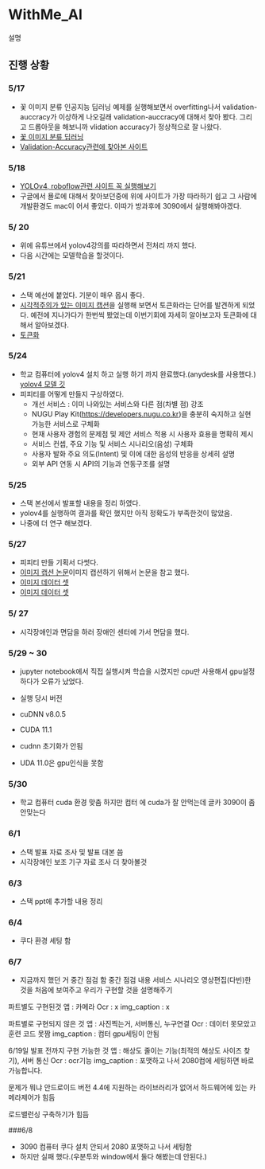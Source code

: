 # WithMe_AI

설명

## 진행 상황

### 5/17
- 꽃 이미지 분류 인공지능 딥러닝 예제를 실행해보면서 overfitting나서 validation-auccracy가 이상하게 나오길래 validation-auccracy에 대해서 찾아 봤다. 그리고 드롭아웃을 해보니까 vlidation accuracy가 정상적으로 잘 나왔다.
- [꽃 이미지 분류 딥러닝](https://www.tensorflow.org/tutorials/images/classification?hl=ko)
- [Validation-Accuracy관련에 찾아본 사이트](https://roy881020.tistory.com/entry/validation-accuracy-%EC%A0%80%ED%95%98trainingvalidationtest-dataset)

### 5/18
- [YOLOv4, roboflow관련 사이트 꼭 실행해보기](https://blog.roboflow.com/training-yolov4-on-a-custom-dataset/)
- 구글에서 욜로에 대해서 찾아보던중에 위에 사이트가 가장 따라하기 쉽고 그 사람에 개발환경도 mac이 어서 좋았다. 이따가 방과후에 3090에서 실행해봐야겠다.

### 5/ 20
- 위에 유튜브에서 yolov4강의를 따라하면서 전처리 까지 했다.
- 다음 시간에는 모델학습을 할것이다.

### 5/21
- 스택 예선에 붙었다. 기분이 매우 몹시 좋다.
- [시각적주의가 있는 이미지 캡션](https://www.tensorflow.org/tutorials/text/image_captioning?hl=ko#download_and_prepare_the_ms-coco_dataset)을 실행해 보면서 토큰화라는 단어를 발견하게 되었다. 예전에 지나가다가 한번씩 봤었는데 이번기회에 자세히 알아보고자 토큰화에 대해서 알아보겠다.
- [토큰화](https://wikidocs.net/21698)

### 5/24
- 학교 컴퓨터에 yolov4 설치 하고 실행 하기 까지 완료했다.(anydesk를 사용했다.) [yolov4 모델 깃](https://github.com/theAIGuysCode/yolov4-deepsort)
- 피피티를 어떻게 만들지 구상하였다.
  * 개선 서비스 :  이미 나와있는 서비스와 다른 점(차별 점)  강조
  * NUGU Play Kit(https://developers.nugu.co.kr)을 충분히 숙지하고 실현 가능한 서비스로 구체화
  * 현재 사용자 경험의 문제점 및 제안 서비스 적용 시 사용자 효용을 명확히 제시
  * 서비스 컨셉, 주요 기능 및 서비스 시나리오(음성) 구체화
  * 사용자 발화 주요 의도(Intent) 및 이에 대한 음성의 반응을 상세히 설명
  * 외부 API 연동 시 API의 기능과 연동구조를 설명
    
### 5/25
- 스택 본선에서 발표할 내용을 정리 하였다. 
- yolov4를 실행하여 결과를 확인 했지만 아직 정확도가 부족한것이 많았음.
- 나중에 더 연구 해보겠다.

### 5/27
- 피피티 만들 기획서 다썻다.
- [이미지 캡션 논문](https://arxiv.org/pdf/1502.03044.pdf)이미지 캡션하기 위해서 논문을 참고 했다. 
- [이미지 데이터 셋](http://images.cocodataset.org/annotations/annotations_trainval2014.zip)
- [이미지 데이터 셋](http://images.cocodataset.org/zips/train2014.zip)

### 5/ 27
- 시각장애인과 면담을 하러 장애인 센터에 가서 면담을 했다.

### 5/29 ~ 30
- jupyter notebook에서 직접 실행시켜 학습을 시켰지만 cpu만 사용해서 gpu설정하다가 오류가 났었다.
- 실행 당시 버전
- cuDNN v8.0.5
- CUDA 11.1
- cudnn 초기화가 안됨


- UDA 11.0은 gpu인식을 못함

### 5/30
- 학교 컴퓨터 cuda 환경 맞춤 하지만 컴터 에 cuda가 잘 안먹는데 글카 3090이 좀 안맞는다

### 6/1
- 스택 발표 자료 조사 및 발표 대본 씀
- 시각장애인 보조 기구 자료 조사 더 찾아볼것


### 6/3
- 스택 ppt에 추가할 내용 정리

### 6/4
- 쿠다 환경 세팅 함

### 6/7
- 지금까지 했던 거 중간 점검 함 
중간 점검 내용
서비스 시나리오
영상편집(다빈)한 것을 처음에 보여주고 우리가 구현할 것을 설명해주기

파트별도 구현된것
앱 : 카메라
Ocr : x
img_caption : x

파트별로 구현되지 않은 것
앱 : 사진찍는거, 서버통신, 누구연결
Ocr : 데이터 못모았고 훈련 코드 못짬
img_caption : 컴터 gpu세팅이 안됨

6/19일 발표 전까지 구현 가능한 것
앱 : 해상도 줄이는 기능(최적의 해상도 사이즈 찾기), 서버 통신
Ocr : ocr기능 
img_caption : 포맷하고 나서 2080컴에 세팅하면 바로 가능합니다.


문제가 뭐냐
안드로이드 버전 4.4에 지원하는 라이브러리가 없어서 하드웨어에 있는 카메라제어가 힘듬

로드밸런싱 구축하기가 힘듬

###6/8
- 3090 컴퓨터 쿠다 설치 안되서 2080 포맷하고 나서 세팅함 
- 하지만 실패 했다.(우분투와 window에서 둘다 해봤는데 안된다.)

